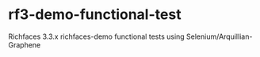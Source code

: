 rf3-demo-functional-test
========================

Richfaces 3.3.x richfaces-demo functional tests using Selenium/Arquillian-Graphene
